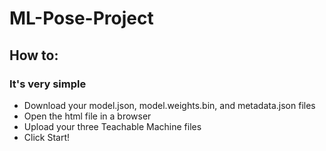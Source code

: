 # ML-Pose-Project
## How to:
### It's very simple
- Download your model.json, model.weights.bin, and metadata.json files
- Open the html file in a browser
- Upload your three Teachable Machine files
- Click Start!
